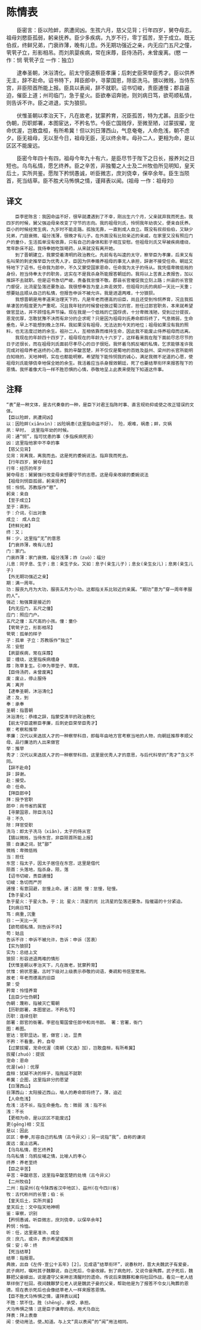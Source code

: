 # 陈情表

　　臣密言：臣以险衅，夙遭闵凶。生孩六月，慈父见背；行年四岁，舅夺母志。祖母刘愍臣孤弱，躬亲抚养。臣少多疾病，九岁不行，零丁孤苦，至于成立。既无伯叔，终鲜兄弟，门衰祚薄，晚有儿息。外无期功强近之亲，内无应门五尺之僮，茕茕孑立，形影相吊。而刘夙婴疾病，常在床蓐，臣侍汤药，未曾废离。(愍 一作：悯 茕茕孑立 一作：独立)

　　逮奉圣朝，沐浴清化。前太守臣逵察臣孝廉；后刺史臣荣举臣秀才。臣以供养无主，辞不赴命。诏书特下，拜臣郎中，寻蒙国恩，除臣洗马。猥以微贱，当侍东宫，非臣陨首所能上报。臣具以表闻，辞不就职。诏书切峻，责臣逋慢；郡县逼迫，催臣上道；州司临门，急于星火。臣欲奉诏奔驰，则刘病日笃，欲苟顺私情，则告诉不许。臣之进退，实为狼狈。

　　伏惟圣朝以孝治天下，凡在故老，犹蒙矜育，况臣孤苦，特为尤甚。且臣少仕伪朝，历职郎署，本图宦达，不矜名节。今臣亡国贱俘，至微至陋，过蒙拔擢，宠命优渥，岂敢盘桓，有所希冀！但以刘日薄西山，气息奄奄，人命危浅，朝不虑夕。臣无祖母，无以至今日，祖母无臣，无以终余年。母孙二人，更相为命，是以区区不能废远。

　　臣密今年四十有四，祖母今年九十有六，是臣尽节于陛下之日长，报养刘之日短也。乌鸟私情，愿乞终养。臣之辛苦，非独蜀之人士及二州牧伯所见明知，皇天后土，实所共鉴。愿陛下矜悯愚诚，听臣微志，庶刘侥幸，保卒余年。臣生当陨首，死当结草。臣不胜犬马怖惧之情，谨拜表以闻。(祖母 一作：祖母刘)


## 译文
    　　臣李密陈言：我因命运不好，很早就遭遇到了不幸，刚出生六个月，父亲就弃我而死去。我四岁的时候，舅父强迫母亲改变了守节的志向。我的祖母刘氏，怜悯我年幼丧父，便亲自抚养。臣小的时候经常生病，九岁时不能走路。孤独无靠，一直到成人自立。既没有叔叔伯伯，又缺少兄弟，门庭衰微、福分浅薄，很晚才有儿子。在外面没有比较亲近的亲戚，在家里又没有照应门户的童仆，生活孤单没有依靠，只有自己的身体和影子相互安慰。但祖母刘氏又早被疾病缠绕，常年卧床不起，我侍奉她吃饭喝药，从来就没有离开她。
    　　到了晋朝建立，我蒙受着清明的政治教化。先前有名叫逵的太守，察举臣为孝廉，后来又有名叫荣的刺史推举臣为优秀人才。臣因为供奉赡养祖母的事无人承担，辞谢不接受任命。朝廷又特地下了诏书，任命我为郎中，不久又蒙受国家恩命，任命我为太子的侍从。我凭借卑微低贱的身份，担当侍奉太子的职务，这实在不是我杀身所能报答朝廷的。我将以上苦衷上表报告，加以推辞不去就职。但是诏书急切严峻，责备我怠慢不敬。郡县长官催促我立刻上路；州县的长官登门督促，比流星坠落还要急迫。我很想奉旨为皇上奔走效劳，但祖母刘氏的病却一天比一天重；想要姑且顺从自己的私情，但报告申诉不被允许。我是进退两难，十分狼狈。
    　　我想晋朝是用孝道来治理天下的，凡是年老而德高的旧臣，尚且还受到怜悯养育，况且我孤单凄苦的程度更为严重呢。况且我年轻的时候曾经做过蜀汉的官，担任过郎官职务，本来就希望做官显达，并不顾惜名声节操。现在我是一个低贱的亡国俘虏，十分卑微浅陋，受到过分提拔，恩宠优厚，怎敢犹豫不决而有非分的企求呢？只是因为祖母刘氏寿命即将终了，气息微弱，生命垂危，早上不能想到晚上怎样。我如果没有祖母，无法达到今天的地位；祖母如果没有我的照料，也无法度过她的余生。祖孙二人，互相依靠而维持生命，因此我不能废止侍养祖母而远离。
    　　我现在的年龄四十四岁了，祖母现在的年龄九十六岁了，这样看来我在陛下面前尽忠尽节的日子还很长，而在祖母刘氏面前尽孝尽心的日子很短。我怀着乌鸦反哺的私情，乞求能够准许我完成对祖母养老送终的心愿。我的辛酸苦楚，并不仅仅是蜀地的百姓及益州、梁州的长官所能明白知晓的，天地神明，实在也都能明察。希望陛下能怜悯我的诚心，满足我微不足道的心愿，使祖母刘氏能够侥幸地保全她的余生。我活着应当杀身报效朝廷，死了也要结草衔环来报答陛下的恩情。我怀着像犬马一样不胜恐惧的心情，恭敬地呈上此表来使陛下知道这件事。

## 注释
    “表”是一种文体，是古代奏章的一种，是臣下对君王指陈时事、直言规劝抑或使之改正错误的文体。
    【臣以险衅，夙遭闵凶】
    以：因险衅(xiǎnxìn)：凶险祸患(这里指命运不好)。 险，艰难，祸患；衅，灾祸
    夙：早时， 这里指年幼的时候。
    闵：通“悯”，指可忧患的事（多指疾病死丧）
    凶：这里指他家中不幸的事
    【慈父见背】
    见背：背离我，离我而去。这是死的委婉说法。指弃我而死去。
    【行年四岁，舅夺母志】
    行年：经历的年岁
    舅夺母志：舅舅强行改变母亲想要守节的志愿。这是母亲改嫁的委婉说法
    【祖母刘悯臣孤弱，躬亲抚养】
    悯：怜悯。苏教版作“愍”。
    躬亲：亲自
    【至于成立】
    至于：直到。
    于：介词，引出对象
    成立： 成人自立
    【终鲜兄弟】
    终：又；
    鲜：少，这里指“无”的意思
    【门衰祚薄，晚有儿息】
    门：家门。
    门衰祚薄：家门衰微，福分浅薄；祚（zuò）：福分
    儿息：同子息、生子；息：亲生子女。又如：息子(亲生儿子)；息女(亲生女儿)；息男(亲生儿子)
    【外无期功强近之亲】
    期：满一周年。
    功：服丧九月为大功，服丧五月为小功。这都指关系比较近的亲属。“期功”意为“穿一周年孝服的人”。
    强近：勉强算是接近的
    【内无应门，五尺之僮】
    应门：照应门户。
    五尺之僮：五尺高的小孩。僮：童仆
    【茕茕孑立，形影相吊】
    茕茕：孤单的样子
    孑：孤单 孑立：苏教版作“独立”
    吊：安慰
    【夙婴疾病，常在床蓐】
    婴：缠绕，这里指疾病缠身
    蓐：陈草复生。引申为草垫子、草席。
    【臣侍汤药，未曾废离】
    废：废止，停止服侍
    离：离开
    【逮奉圣朝，沐浴清化】
    逮：及，到
    奉：承奉
    圣朝：指晋朝
    沐浴清化：恭维之辞，指蒙受清平的政治教化
    【前太守臣逵察臣孝廉，后刺史臣荣举臣秀才】
    察：考察和推举
    孝廉：汉代以来选拔人才的一种察举科目，即每年由地方官考察当地的人物，向朝廷推荐孝顺父母、品行廉洁的人出来做官
    举：推举
    秀才：汉代以来选拔人才的一种察举科目。这里是优秀人才的意思，与后代科举的“秀才”含义不同。
    【辞不赴命】
    辞：辞谢。
    赴：接受。
    命：任命。
    【拜臣郎中】
    拜：授予官职
    郎中：尚书省的属官
    【寻蒙国恩，除臣洗马】
    寻：不久
    除：拜官受职
    洗马：即太子冼马（xiǎn)，太子的侍从官
    【猥以微贱，当侍东宫，非臣陨首所能上报】
    猥：自谦之词，犹“鄙”
    微贱：卑微低贱
    当：担任
    东宫：指太子，因太子居住在东宫，这里是借代
    陨首：头落地，指杀身。陨，落
    【诏书切峻，责臣逋慢】
    切峻：急切而严厉
    逋慢：有意回避，怠慢上命。逋：逃脱 慢：怠慢，轻慢。
    【急于星火】
    急于星火：于星火急。于：比 星火：流星的光 比流星的坠落还要急。指催逼的十分紧迫。
    【刘病日笃】
    笃：病重,沉重
    日：一天比一天
    【欲苟顺私情，则告诉不许】
    苟：姑且
    告诉不许：申诉不被允许，告诉：申诉（苦衷）
    【实为狼狈】
    实为：总结上文
    狼狈：形容进退两难的情形
    【伏惟圣朝以孝治天下，凡在故老，犹蒙矜育】
    伏惟：俯状思量。古时下级对上级表示恭敬的词语，奏疏和书信里常用。
    故老：年老而德高的旧臣
    蒙：受
    矜育：怜惜养育
    【且臣少仕伪朝】
    伪朝：蔑称，指被灭亡蜀朝
    【历职郎署，本图宦达，不矜名节】
    历职：连续任职
    郎署：郎官的衙署。李密在蜀国曾任郎中和尚书郎。 署：官署，衙门
    图：希图。
    宦达：官职显达。宦，做官；达，显贵
    不矜：不看重。矜，自夸
    【过蒙拔擢，宠命优渥（南朝《文选》加），岂敢盘桓，有所希冀】
    拔擢(zhuó)：提拔
    宠命：恩命
    优渥(wò)：优厚
    盘桓：犹疑不决的样子，指拖延不就职
    希冀：企图，这里指非分的愿望
    【日薄西山】
    日薄西山：太阳接近西山，喻人的寿命即将终了。薄，迫近
    【人命危浅】
    危浅：活不长，指生命垂危。危：微弱 浅：指不长
    浅：不长
    【更相为命，是以区区不能废远】
    更(gēng)相：交互
    是以：因此
    区区：拳拳,形容自己的私情（古今异义）；另一说指“我”，自称的谦词
    废远：废止远离。
    【乌鸟私情，愿乞终养】
    乌鸟私情：乌鸦反哺之情，比喻人的孝心
    终养：养老至终
    【臣之辛苦】
    辛苦：辛酸悲苦，这里指辛酸苦楚的处境（古今异义）
    【二州牧伯】
    二州：指梁州(在今陕西省汉中地区)、益州(在今四川省)
    牧：古代称州的长管；伯：长
    【皇天后土，实所共鉴】
    皇天后土：文中指天地神明
    鉴：审察，识别
    【矜悯愚诚，听臣微志，庶刘侥幸，以保卒余年】
    矜悯：怜恤。
    听：任，这里是准许、成全
    庶：庶几，或许，表示希望或推测
    保：安；卒：终
    【死当结草】
    结草：指报恩。
    典故，出自《左传·宣公十五年》[2]。见成语“结草衔环”，说春秋时，晋大夫魏武子有爱妾，武子病时，嘱咐其子魏夥说，自己死后，令妾改嫁。到了病危时，又说令妾殉葬。武子死后，魏夥把父妾嫁出，说是遵守父亲神志清醒时的遗命。传说后来魏夥和秦将杜回作战，看见一老人结草绊倒了杜回，夜间魏夥梦见老人说是魏武子妾的父亲，帮助他是为了报答不令女儿殉葬的恩德。现在表示死后也会像结草老人一样来报答恩情。
    【臣不胜犬马怖惧之情，谨拜表以闻】
    不胜：禁不住。胜（shēng），承受，承担。
    犬马怖惧之情：这是臣子谦卑的话，用犬马自比
    拜表：拜上表章
    闻：使动用法，使…知道。与上文“具以表闻”的“闻”用法相同。
